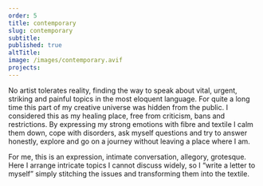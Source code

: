 ```yaml
---
order: 5
title: contemporary
slug: contemporary
subtitle:
published: true
altTitle:
image: /images/contemporary.avif
projects:
---
```


No artist tolerates reality, finding the way to speak about vital, urgent, striking and painful topics in the most eloquent language. For quite a long time this part of my creative universe was hidden from the public. I considered this as my healing place, free from criticism, bans and restrictions. By expressing my strong emotions with fibre and textile I calm them down, cope with disorders, ask myself questions and try to answer honestly, explore and go on a journey without leaving a place where I am.

For me, this is an expression, intimate conversation, allegory, grotesque. Here I arrange intricate topics I cannot discuss widely, so I “write a letter to myself” simply stitching the issues and transforming them into the textile.
